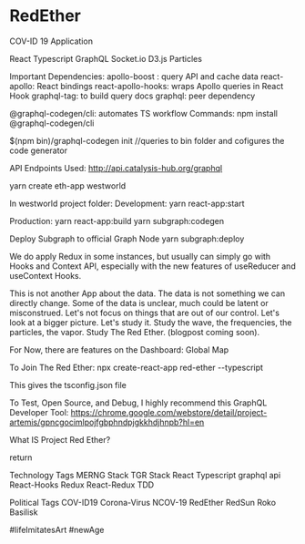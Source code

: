 # RedEther
COV-ID 19 Application 

React
Typescript
GraphQL
Socket.io
D3.js Particles

Important Dependencies:
apollo-boost : query API and cache data
react-apollo: React bindings
react-apollo-hooks: wraps Apollo queries in React Hook
graphql-tag: to build query docs
graphql: peer dependency

@graphql-codegen/cli: automates TS workflow
Commands: 
npm install @graphql-codegen/cli

$(npm bin)/graphql-codegen init
//queries to bin folder and cofigures the code generator

API Endpoints Used:
http://api.catalysis-hub.org/graphql


yarn create eth-app westworld

In westworld project folder:
Development:
yarn react-app:start

Production:
yarn react-app:build
yarn subgraph:codegen

Deploy Subgraph to official Graph Node
yarn subgraph:deploy


We do apply Redux in some instances, but usually can simply go with Hooks and Context API, especially with the new features of useReducer and useContext Hooks. 

This is not another App about the data. 
The data is not something we can directly change. 
Some of the data is unclear, much could be latent or misconstrued. 
Let's not focus on things that are out of our control. 
Let's look at a bigger picture. 
Let's study it. Study the wave, the frequencies, the particles,  the vapor. Study The Red Ether. (blogpost coming soon).

For Now, there are features on the Dashboard: 
Global Map

To Join The Red Ether:
npx create-react-app red-ether --typescript

This gives the tsconfig.json file

To Test, Open Source, and Debug, I highly recommend this GraphQL Developer Tool:
https://chrome.google.com/webstore/detail/project-artemis/gpncgocimlpojfgbphndpjgkkhdjhnpb?hl=en 

What IS Project Red Ether?
<Coming Soon To DVD />


return 

Technology Tags
MERNG Stack
TGR Stack
React 
Typescript
graphql
api
React-Hooks
Redux
React-Redux
TDD


Political Tags
COV-ID19
Corona-Virus
NCOV-19
RedEther
RedSun
Roko Basilisk

#lifeImitatesArt
#newAge
